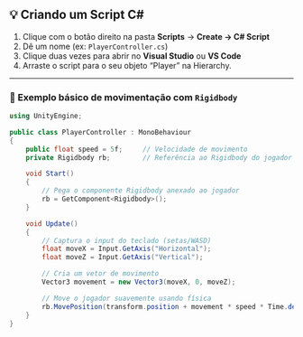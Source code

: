 ## 💡 Criando um Script C#

1. Clique com o botão direito na pasta **Scripts** → **Create → C# Script**
2. Dê um nome (ex: `PlayerController.cs`)
3. Clique duas vezes para abrir no **Visual Studio** ou **VS Code**
4. Arraste o script para o seu objeto “Player” na Hierarchy.

---

### 🧠 Exemplo básico de movimentação com `Rigidbody`

```csharp
using UnityEngine;

public class PlayerController : MonoBehaviour
{
    public float speed = 5f;     // Velocidade de movimento
    private Rigidbody rb;        // Referência ao Rigidbody do jogador

    void Start()
    {
        // Pega o componente Rigidbody anexado ao jogador
        rb = GetComponent<Rigidbody>();
    }

    void Update()
    {
        // Captura o input do teclado (setas/WASD)
        float moveX = Input.GetAxis("Horizontal");
        float moveZ = Input.GetAxis("Vertical");

        // Cria um vetor de movimento
        Vector3 movement = new Vector3(moveX, 0, moveZ);

        // Move o jogador suavemente usando física
        rb.MovePosition(transform.position + movement * speed * Time.deltaTime);
    }
}
